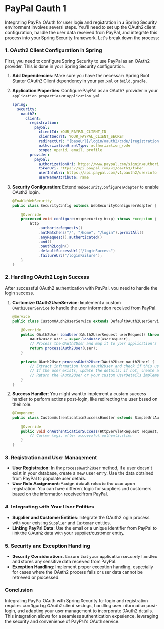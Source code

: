 # PayPal Oauth 1
Integrating PayPal OAuth for user login and registration in a Spring Security environment involves several steps. You'll need to set up the OAuth2 client configuration, handle the user data received from PayPal, and integrate this process into your Spring Security framework. Let's break down the process:

### 1. OAuth2 Client Configuration in Spring

First, you need to configure Spring Security to use PayPal as an OAuth2 provider. This is done in your Spring Security configuration.

1. **Add Dependencies**: Make sure you have the necessary Spring Boot Starter OAuth2 Client dependency in your `pom.xml` or `build.gradle`.

2. **Application Properties**: Configure PayPal as an OAuth2 provider in your `application.properties` or `application.yml`.

   ```yaml
   spring:
     security:
       oauth2:
         client:
           registration:
             paypal:
               clientId: YOUR_PAYPAL_CLIENT_ID
               clientSecret: YOUR_PAYPAL_CLIENT_SECRET
               redirectUri: "{baseUrl}/login/oauth2/code/{registrationId}"
               authorizationGrantType: authorization_code
               scope: openid, email, profile
           provider:
             paypal:
               authorizationUri: https://www.paypal.com/signin/authorize
               tokenUri: https://api.paypal.com/v1/oauth2/token
               userInfoUri: https://api.paypal.com/v1/oauth2/userinfo
               userNameAttribute: name
   ```

3. **Security Configuration**: Extend `WebSecurityConfigurerAdapter` to enable OAuth2 login.

   ```java
   @EnableWebSecurity
   public class SecurityConfig extends WebSecurityConfigurerAdapter {

       @Override
       protected void configure(HttpSecurity http) throws Exception {
           http
               .authorizeRequests()
               .antMatchers("/", "/home", "/login").permitAll()
               .anyRequest().authenticated()
               .and()
               .oauth2Login()
               .defaultSuccessUrl("/loginSuccess")
               .failureUrl("/loginFailure");
       }
   }
   ```

### 2. Handling OAuth2 Login Success

After successful OAuth2 authentication with PayPal, you need to handle the login success.

1. **Customize OAuth2UserService**: Implement a custom `OAuth2UserService` to handle the user information received from PayPal.

   ```java
   @Service
   public class CustomOAuth2UserService extends DefaultOAuth2UserService {

       @Override
       public OAuth2User loadUser(OAuth2UserRequest userRequest) throws OAuth2AuthenticationException {
           OAuth2User user = super.loadUser(userRequest);
           // Process the OAuth2User and map it to your application's user domain
           return processOAuth2User(user);
       }

       private OAuth2User processOAuth2User(OAuth2User oauth2User) {
           // Extract information from oauth2User and check if this user exists in your DB
           // If the user exists, update the details; if not, create a new user entry
           // Return the OAuth2User or your custom UserDetails implementation
       }
   }
   ```

2. **Success Handler**: You might want to implement a custom success handler to perform actions post-login, like redirecting the user based on their role.

   ```java
   @Component
   public class CustomAuthenticationSuccessHandler extends SimpleUrlAuthenticationSuccessHandler {

       @Override
       public void onAuthenticationSuccess(HttpServletRequest request, HttpServletResponse response, Authentication authentication) throws IOException, ServletException {
           // Custom logic after successful authentication
       }
   }
   ```

### 3. Registration and User Management

- **User Registration**: In the `processOAuth2User` method, if a user doesn't exist in your database, create a new user entry. Use the data obtained from PayPal to populate user details.
- **User Role Assignment**: Assign default roles to the user upon registration. You can have different logic for suppliers and customers based on the information received from PayPal.

### 4. Integrating with Your User Entities

- **Supplier and Customer Entities**: Integrate the OAuth2 login process with your existing `Supplier` and `Customer` entities.
- **Linking PayPal Data**: Use the email or a unique identifier from PayPal to link the OAuth2 data with your supplier/customer entity.

### 5. Security and Exception Handling

- **Security Considerations**: Ensure that your application securely handles and stores any sensitive data received from PayPal.
- **Exception Handling**: Implement proper exception handling, especially for cases where the OAuth2 process fails or user data cannot be retrieved or processed.

### Conclusion

Integrating PayPal OAuth with Spring Security for login and registration requires configuring OAuth2 client settings, handling user information post-login, and adapting your user management to incorporate OAuth2 details. This integration allows for a seamless authentication experience, leveraging the security and convenience of PayPal's OAuth service.

# 